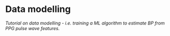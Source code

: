 # Data modelling

_Tutorial on data modelling - i.e. training a ML algorithm to estimate BP from PPG pulse wave features._